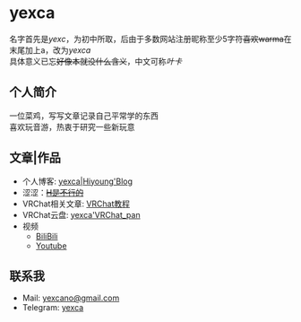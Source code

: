 # yexca
名字首先是*yexc*，为初中所取，后由于多数网站注册昵称至少5字符~~喜欢warma~~在末尾加上a，改为*yexca*  
具体意义已忘~~好像本就没什么含义~~，中文可称*叶卡*

## 个人简介
一位菜鸡，写写文章记录自己平常学的东西  
喜欢玩音游，热衷于研究一些新玩意

## 文章|作品
* 个人博客: [yexca\|Hiyoung'Blog](https://yexca.xyz)  
* 涩涩：[~~H是不行的~~](https://h.yexca.xyz)
* VRChat相关文章: [VRChat教程](https://vrchat.yexca.xyz)    
* VRChat云盘: [yexca'VRChat_pan](https://pan.vrchat.yexca.xyz)  
* 视频
  * [BiliBili](https://space.bilibili.com/318225502)  
  * [Youtube](https://www.youtube.com/channel/UCaERucMgvk6GdbxjOcKNplA)

## 联系我
* Mail: <yexcano@gmail.com>  
* Telegram: [yexca](https://t.me/yexca)